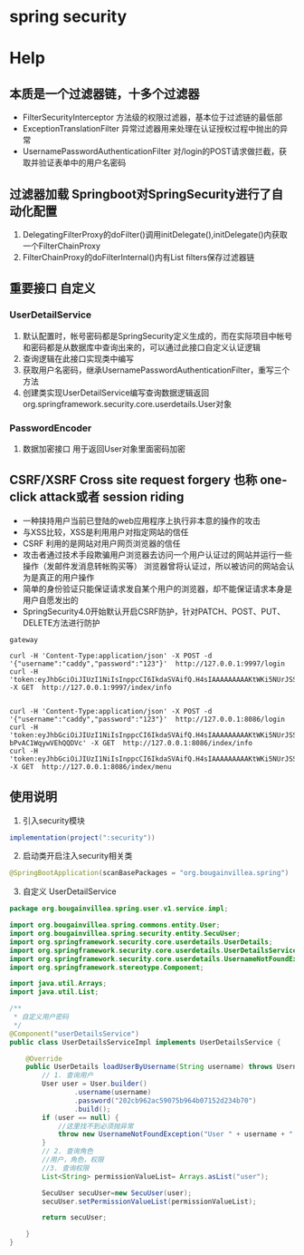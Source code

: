 # spring security

# Help

## 本质是一个过滤器链，十多个过滤器

- FilterSecurityInterceptor 方法级的权限过滤器，基本位于过滤链的最低部
- ExceptionTranslationFilter 异常过滤器用来处理在认证授权过程中抛出的异常
- UsernamePasswordAuthenticationFilter 对/login的POST请求做拦截，获取并验证表单中的用户名密码

## 过滤器加载 Springboot对SpringSecurity进行了自动化配置

1. DelegatingFilterProxy的doFilter()调用initDelegate(),initDelegate()内获取一个FilterChainProxy
2. FilterChainProxy的doFilterInternal()内有List<Filter> filters保存过滤器链

## 重要接口 自定义
### UserDetailService
1. 默认配置时，帐号密码都是SpringSecurity定义生成的，而在实际项目中帐号和密码都是从数据库中查询出来的，可以通过此接口自定义认证逻辑
2. 查询逻辑在此接口实现类中编写
3. 获取用户名密码，继承UsernamePasswordAuthenticationFilter，重写三个方法
4. 创建类实现UserDetailService编写查询数据逻辑返回org.springframework.security.core.userdetails.User对象
### PasswordEncoder
1. 数据加密接口 用于返回User对象里面密码加密

## CSRF/XSRF Cross site request forgery 也称 one-click attack或者 session riding
- 一种挟持用户当前已登陆的web应用程序上执行非本意的操作的攻击
- 与XSS比较，XSS是利用用户对指定网站的信任
- CSRF 利用的是网站对用户网页浏览器的信任
- 攻击者通过技术手段欺骗用户浏览器去访问一个用户认证过的网站并运行一些操作（发邮件发消息转帐购买等）
  浏览器曾将认证过，所以被访问的网站会认为是真正的用户操作
- 简单的身份验证只能保证请求发自某个用户的浏览器，却不能保证请求本身是用户自愿发出的
- SpringSecurity4.0开始默认开启CSRF防护，针对PATCH、POST、PUT、DELETE方法进行防护

```curl
gateway

curl -H 'Content-Type:application/json' -X POST -d '{"username":"caddy","password":"123"}'  http://127.0.0.1:9997/login
curl -H 'token:eyJhbGciOiJIUzI1NiIsInppcCI6IkdaSVAifQ.H4sIAAAAAAAAAKtWKi5NUrJSSk5MSalU0lFKrShQsjI0MzSzNLIwMDesBQBghJkSIAAAAA.OYlQtSLFhq0epfXoybQS4k_7pHOvOld31qbcYQBMfaQ' -X GET  http://127.0.0.1:9997/index/info


curl -H 'Content-Type:application/json' -X POST -d '{"username":"caddy","password":"123"}'  http://127.0.0.1:8086/login
curl -H 'token:eyJhbGciOiJIUzI1NiIsInppcCI6IkdaSVAifQ.H4sIAAAAAAAAAKtWKi5NUrJSSk5MSalU0lFKrShQsjI0MzQzNTc3MzCqBQDs8q0MIAAAAA.yUOI5Lig0rJyRwEFVgn5E9xI-bPvAC1WqywVEhQQDVc' -X GET  http://127.0.0.1:8086/index/info
curl -H 'token:eyJhbGciOiJIUzI1NiIsInppcCI6IkdaSVAifQ.H4sIAAAAAAAAAKtWKi5NUrJSSk5MSalU0lFKrShQsjI0MzQwM7S0NDSvBQCuMpW2IAAAAA.fm2X2vj5qtp3mz5jWmiaFOmsn_bLsb9nJmpOvxJWI8Y' -X GET  http://127.0.0.1:8086/index/menu
```
## 使用说明
1. 引入security模块
```groovy
implementation(project(":security"))
```
2. 启动类开启注入security相关类
```java
@SpringBootApplication(scanBasePackages = "org.bougainvillea.spring")
```
3. 自定义 UserDetailService
```java
package org.bougainvillea.spring.user.v1.service.impl;

import org.bougainvillea.spring.commons.entity.User;
import org.bougainvillea.spring.security.entity.SecuUser;
import org.springframework.security.core.userdetails.UserDetails;
import org.springframework.security.core.userdetails.UserDetailsService;
import org.springframework.security.core.userdetails.UsernameNotFoundException;
import org.springframework.stereotype.Component;

import java.util.Arrays;
import java.util.List;

/**
 * 自定义用户密码
 */
@Component("userDetailsService")
public class UserDetailsServiceImpl implements UserDetailsService {

    @Override
    public UserDetails loadUserByUsername(String username) throws UsernameNotFoundException {
        // 1. 查询用户
        User user = User.builder()
                .username(username)
                .password("202cb962ac59075b964b07152d234b70")
                .build();
        if (user == null) {
            //这里找不到必须抛异常
            throw new UsernameNotFoundException("User " + username + " was not found in db");
        }
        // 2. 查询角色
        //用户，角色，权限
        //3. 查询权限
        List<String> permissionValueList= Arrays.asList("user");

        SecuUser secuUser=new SecuUser(user);
        secuUser.setPermissionValueList(permissionValueList);

        return secuUser;

    }
}

```


